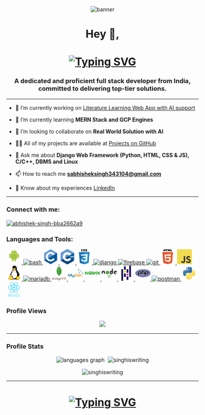<p align="center">
  <img src="https://github.com/user-attachments/assets/fa36ebab-2c92-4716-8e36-d8919b8f61a7" alt="banner" height="300" width="750"/>
</p>


<h1 align="center">Hey 👋,</h1>
<h1 align="center"><a href="https://git.io/typing-svg"><img src="https://readme-typing-svg.herokuapp.com?font=Fira+Code&weight=600&size=32&pause=1000&color=00E8F7&center=true&vCenter=true&repeat=false&width=441&height=55&lines=I'm+Abhishek+Singh" alt="Typing SVG" /></a></h1>
<h3 align="center">A dedicated and proficient full stack developer from India, committed to delivering top-tier solutions.</h3>

- - -

- 🔭 I’m currently working on [Literature Learning Web App with AI support](https://github.com/SinghIsWriting?tab=repositories)

- 🌱 I’m currently learning **MERN Stack and GCP Engines**

- 👯 I’m looking to collaborate on **Real World Solution with AI**

- 👨‍💻 All of my projects are available at [Projects on GitHub](https://github.com/SinghIsWriting?tab=repositories)

- 💬 Ask me about **Django Web Framework (Python, HTML, CSS & JS), C/C++, DBMS and Linux**

- 📫 How to reach me **sabhisheksingh343104@gmail.com**

- 📄 Know about my experiences [LinkedIn](https://www.linkedin.com/in/abhishek-singh-bba2662a9)

- - -

<h3 align="left">Connect with me:</h3>
<p align="left">
<a href="https://linkedin.com/in/abhishek-singh-bba2662a9" target="blank"><img align="center" src="https://raw.githubusercontent.com/rahuldkjain/github-profile-readme-generator/master/src/images/icons/Social/linked-in-alt.svg" alt="abhishek-singh-bba2662a9" height="30" width="40" /></a>
</p>


<h3 align="left">Languages and Tools:</h3>
<p align="left" gap:20> <a href="https://developer.android.com" target="_blank" rel="noreferrer"> <img src="https://raw.githubusercontent.com/devicons/devicon/master/icons/android/android-original-wordmark.svg" alt="android" width="40" height="40"/> </a> <a href="https://www.gnu.org/software/bash/" target="_blank" rel="noreferrer"> <img src="https://www.vectorlogo.zone/logos/gnu_bash/gnu_bash-icon.svg" alt="bash" width="40" height="40"/> </a> <a href="https://www.cprogramming.com/" target="_blank" rel="noreferrer"> <img src="https://raw.githubusercontent.com/devicons/devicon/master/icons/c/c-original.svg" alt="c" width="40" height="40"/> </a> <a href="https://www.w3schools.com/cpp/" target="_blank" rel="noreferrer"> <img src="https://raw.githubusercontent.com/devicons/devicon/master/icons/cplusplus/cplusplus-original.svg" alt="cplusplus" width="40" height="40"/> </a> <a href="https://www.w3schools.com/css/" target="_blank" rel="noreferrer"> <img src="https://raw.githubusercontent.com/devicons/devicon/master/icons/css3/css3-original-wordmark.svg" alt="css3" width="40" height="40"/> </a> <a href="https://www.djangoproject.com/" target="_blank" rel="noreferrer"> <img src="https://cdn.worldvectorlogo.com/logos/django.svg" alt="django" width="40" height="40"/> </a> <a href="https://firebase.google.com/" target="_blank" rel="noreferrer"> <img src="https://www.vectorlogo.zone/logos/firebase/firebase-icon.svg" alt="firebase" width="40" height="40"/> </a> <a href="https://git-scm.com/" target="_blank" rel="noreferrer"> <img src="https://www.vectorlogo.zone/logos/git-scm/git-scm-icon.svg" alt="git" width="40" height="40"/> </a> <a href="https://www.w3.org/html/" target="_blank" rel="noreferrer"> <img src="https://raw.githubusercontent.com/devicons/devicon/master/icons/html5/html5-original-wordmark.svg" alt="html5" width="40" height="40"/> </a> <a href="https://developer.mozilla.org/en-US/docs/Web/JavaScript" target="_blank" rel="noreferrer"> <img src="https://raw.githubusercontent.com/devicons/devicon/master/icons/javascript/javascript-original.svg" alt="javascript" width="40" height="40"/> </a> <a href="https://www.linux.org/" target="_blank" rel="noreferrer"> <img src="https://raw.githubusercontent.com/devicons/devicon/master/icons/linux/linux-original.svg" alt="linux" width="40" height="40"/> </a> <a href="https://mariadb.org/" target="_blank" rel="noreferrer"> <img src="https://www.vectorlogo.zone/logos/mariadb/mariadb-icon.svg" alt="mariadb" width="40" height="40"/> </a> <a href="https://www.mongodb.com/" target="_blank" rel="noreferrer"> <img src="https://raw.githubusercontent.com/devicons/devicon/master/icons/mongodb/mongodb-original-wordmark.svg" alt="mongodb" width="40" height="40"/> </a> <a href="https://www.mysql.com/" target="_blank" rel="noreferrer"> <img src="https://raw.githubusercontent.com/devicons/devicon/master/icons/mysql/mysql-original-wordmark.svg" alt="mysql" width="40" height="40"/> </a> <a href="https://www.nginx.com" target="_blank" rel="noreferrer"> <img src="https://raw.githubusercontent.com/devicons/devicon/master/icons/nginx/nginx-original.svg" alt="nginx" width="40" height="40"/> </a> <a href="https://nodejs.org" target="_blank" rel="noreferrer"> <img src="https://raw.githubusercontent.com/devicons/devicon/master/icons/nodejs/nodejs-original-wordmark.svg" alt="nodejs" width="40" height="40"/> </a> <a href="https://pandas.pydata.org/" target="_blank" rel="noreferrer"> <img src="https://raw.githubusercontent.com/devicons/devicon/2ae2a900d2f041da66e950e4d48052658d850630/icons/pandas/pandas-original.svg" alt="pandas" width="40" height="40"/> </a> <a href="https://www.php.net" target="_blank" rel="noreferrer"> <img src="https://raw.githubusercontent.com/devicons/devicon/master/icons/php/php-original.svg" alt="php" width="40" height="40"/> </a> <a href="https://postman.com" target="_blank" rel="noreferrer"> <img src="https://www.vectorlogo.zone/logos/getpostman/getpostman-icon.svg" alt="postman" width="40" height="40"/> </a> <a href="https://www.python.org" target="_blank" rel="noreferrer"> <img src="https://raw.githubusercontent.com/devicons/devicon/master/icons/python/python-original.svg" alt="python" width="40" height="40"/> </a> <a href="https://reactjs.org/" target="_blank" rel="noreferrer"> <img src="https://raw.githubusercontent.com/devicons/devicon/master/icons/react/react-original-wordmark.svg" alt="react" width="40" height="40"/> </a> </p>


### Profile Views
<div align="center">
  <img src="https://profile-counter.glitch.me/singhiswriting/count.svg?"  />
</div>

- - -

### Profile Stats
<div align="center">
  <img src="https://github-readme-stats.vercel.app/api/top-langs?username=singhiswriting&locale=en&hide_title=false&layout=compact&card_width=440&langs_count=30&theme=dracula&hide_border=false&order=2" height="180" alt="languages graph"  />
  &nbsp;<img src="https://github-readme-stats.vercel.app/api?username=singhiswriting&show_icons=true&card_width=400&theme=dracula&locale=en" height="180" alt="singhiswriting" /></p>
</div>
<div align="center">
  <img align="center" src="https://github-readme-streak-stats.herokuapp.com/?user=singhiswriting&theme=dracula" alt="singhiswriting" />
</div> 

- - -

<!---
![snake gif](https://github.com/SinghIsWriting/SinghIsWriting/blob/output/github-contribution-grid-snake.svg)
-->

<h1 align="center"><a href="https://git.io/typing-svg"><img src="https://readme-typing-svg.herokuapp.com?font=Fira+Code&weight=600&size=32&pause=1000&color=00E8F7&center=true&vCenter=true&repeat=true&width=541&height=55&lines=Thanks+for+visiting+👋+" alt="Typing SVG" /></a></h1>
